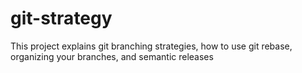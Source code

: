 # git-strategy
This project explains git branching strategies, how to use git rebase, organizing your branches, and semantic releases
